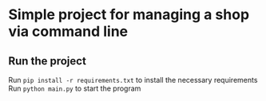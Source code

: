 # Simple project for managing a shop via command line

## Run the project
Run `pip install -r requirements.txt` to install the necessary requirements\
Run `python main.py` to start the program